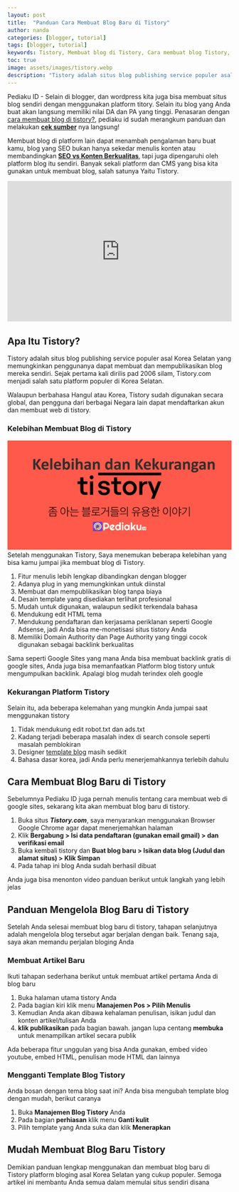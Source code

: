```yaml
---
layout: post
title:  "Panduan Cara Membuat Blog Baru di Tistory"
author: nanda
categories: [blogger, tutorial]
tags: [blogger, tutorial]
keywords: Tistory, Membuat blog di Tistory, Cara membuat blog Tistory, Tutorial Tistory, Panduan membuat blog di Tistory, Tistory blog design, Template blog Tistory, Tistory SEO, Monetisasi Tistory blog, Custom domain Tistory, Tistory blog review, Tips blogging Tistory, Blog gratis di Tistory, Mengoptimasi blog Tistory, Membuat blog profesional di Tistory
toc: true
image: assets/images/tistory.webp
description: "Tistory adalah situs blog publishing service populer asal Korea Selatan yang memungkinkan penggunanya dapat membuat dan mempublikasikan blog mereka sendiri. Sejak pertama kali dirilis pad 2006 silam, Tistory.com menjadi salah satu platform populer di Korea Selatan."
---
```



Pediaku ID - Selain di blogger, dan wordpress kita juga bisa membuat situs blog sendiri dengan menggunakan platform titory. Selain itu blog yang Anda buat akan langsung memiliki nilai DA dan PA yang tinggi. Penasaran dengan [cara membuat blog di tistory?](https://pediaku.id/membuat-blog-di-tistory/), pediaku id sudah merangkum panduan dan melakukan **[cek sumber](https://www.biffadigital.org)** nya langsung!


Membuat blog di platform lain dapat menambah pengalaman baru buat kamu, blog yang SEO bukan hanya sekedar menulis konten atau membandingkan **[SEO vs Konten Berkualitas](https://www.biffadigital.org/seo-vs-konten-berkualitas-mana-yang-lebih-penting-untuk-blog/)**, tapi juga dipengaruhi oleh platform blog itu sendiri. Banyak sekali platform dan CMS yang bisa kita gunakan untuk membuat blog, salah satunya Yaitu Tistory.

<p><iframe style="width:100%;" height="315" src="https://www.youtube.com/embed/Uu8IBclUXOw?si=9K72o62ZS5DGhn78" frameborder="0" allowfullscreen></iframe></p>

## Apa Itu Tistory?

Tistory adalah situs blog publishing service populer asal Korea Selatan yang memungkinkan penggunanya dapat membuat dan mempublikasikan blog mereka sendiri. Sejak pertama kali dirilis pad 2006 silam, Tistory.com menjadi salah satu platform populer di Korea Selatan.

Walaupun berbahasa Hangul atau Korea, Tistory sudah digunakan secara global, dan pengguna dari berbagai Negara lain dapat mendaftarkan akun dan membuat web di tistory.

### Kelebihan Membuat Blog di Tistory
![kelebihan dan kekurangan tistory](/assets/images/kelebihan-tistory.webp)
Setelah menggunakan Tistory, Saya menemukan beberapa kelebihan yang bisa kamu jumpai jika membuat blog di Tistory.

1. Fitur menulis lebih lengkap dibandingkan dengan blogger
2. Adanya plug in yang memungkinkan untuk diinstal
3. Membuat dan mempublikasikan blog tanpa biaya
4. Desain template yang disediakan terlihat profesional
5. Mudah untuk digunakan, walaupun sedikit terkendala bahasa
6. Mendukung edit HTML tema
7. Mendukung pendaftaran dan kerjasama periklanan seperti Google Adsense, jadi Anda bisa me-monetisasi situs tistory Anda
8. Memiliki Domain Authority dan Page Authority yang tinggi cocok digunakan sebagai backlink berkualitas

Sama seperti Google Sites yang mana Anda bisa membuat backlink gratis di google sites, Anda juga bisa memanfaatkan Platform blog tistory untuk mengumpulkan backlink. Apalagi blog mudah terindex oleh google

### Kekurangan Platform Tistory

Selain itu, ada beberapa kelemahan yang mungkin Anda jumpai saat menggunakan tistory

1. Tidak mendukung edit robot.txt dan ads.txt
2. Kadang terjadi beberapa masalah index di search console seperti masalah pemblokiran
3. Designer [template blog](https://pediaku.id/) masih sedikit
4. Bahasa dasar korea, jadi Anda perlu menerjemahkannya terlebih dahulu

## Cara Membuat Blog Baru di Tistory

Sebelumnya Pediaku ID juga pernah menulis tentang cara membuat web di google sites, sekarang kita akan membuat blog baru di tistory.

1. Buka situs ***Tistory.com***, saya menyarankan menggunakan Browser Google Chrome agar dapat menerjemahkan halaman
2. Klik **Bergabung > Isi data pendaftaran (gunakan email gmail) > dan verifikasi email**
3. Buka kembali tistory dan **Buat blog baru > Isikan data blog (Judul dan alamat situs) > Klik Simpan**
4. Pada tahap ini blog Anda sudah berhasil dibuat

Anda juga bisa menonton video panduan berikut untuk langkah yang lebih jelas

## Panduan Mengelola Blog Baru di Tistory

Setelah Anda selesai membuat blog baru di tistory, tahapan selanjutnya adalah mengelola blog tersebut agar berjalan dengan baik. Tenang saja, saya akan memandu perjalan bloging Anda

### Membuat Artikel Baru

Ikuti tahapan sederhana berikut untuk membuat artikel pertama Anda di blog baru

1. Buka halaman utama tistory Anda
2. Pada bagian kiri klik menu **Manajemen Pos > Pilih Menulis**
3. Kemudian Anda akan dibawa kehalaman penulisan, isikan judul dan konten artikel/tulisan Anda
4. **klik publikasikan** pada bagian bawah. jangan lupa centang **membuka** untuk menampilkan artikel secara publik

Ada beberapa fitur unggulan yang bisa Anda gunakan, embed video youtube, embed HTML, penulisan mode HTML dan lainnya

### Mengganti Template Blog Tistory

Anda bosan dengan tema blog saat ini? Anda bisa mengubah template blog dengan mudah, berikut caranya

1. Buka **Manajemen Blog Tistory** Anda
2. Pada bagian **perhiasan** klik menu **Ganti kulit**
3. Pilih template yang Anda suka dan klik **Menerapkan**

## Mudah Membuat Blog Baru Tistory

Demikian panduan lengkap menggunakan dan membuat blog baru di Tistory platform bloging asal Korea Selatan yang cukup populer. Semoga artikel ini membantu Anda semua dalam memulai situs sendiri disana
